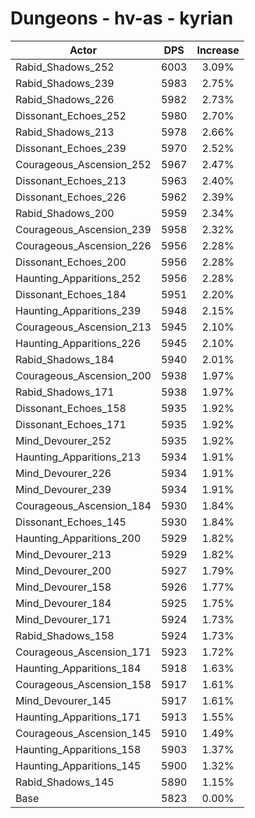 # Dungeons - hv-as - kyrian
| Actor | DPS | Increase |
|---|:---:|:---:|
|Rabid_Shadows_252|6003|3.09%|
|Rabid_Shadows_239|5983|2.75%|
|Rabid_Shadows_226|5982|2.73%|
|Dissonant_Echoes_252|5980|2.70%|
|Rabid_Shadows_213|5978|2.66%|
|Dissonant_Echoes_239|5970|2.52%|
|Courageous_Ascension_252|5967|2.47%|
|Dissonant_Echoes_213|5963|2.40%|
|Dissonant_Echoes_226|5962|2.39%|
|Rabid_Shadows_200|5959|2.34%|
|Courageous_Ascension_239|5958|2.32%|
|Courageous_Ascension_226|5956|2.28%|
|Dissonant_Echoes_200|5956|2.28%|
|Haunting_Apparitions_252|5956|2.28%|
|Dissonant_Echoes_184|5951|2.20%|
|Haunting_Apparitions_239|5948|2.15%|
|Courageous_Ascension_213|5945|2.10%|
|Haunting_Apparitions_226|5945|2.10%|
|Rabid_Shadows_184|5940|2.01%|
|Courageous_Ascension_200|5938|1.97%|
|Rabid_Shadows_171|5938|1.97%|
|Dissonant_Echoes_158|5935|1.92%|
|Dissonant_Echoes_171|5935|1.92%|
|Mind_Devourer_252|5935|1.92%|
|Haunting_Apparitions_213|5934|1.91%|
|Mind_Devourer_226|5934|1.91%|
|Mind_Devourer_239|5934|1.91%|
|Courageous_Ascension_184|5930|1.84%|
|Dissonant_Echoes_145|5930|1.84%|
|Haunting_Apparitions_200|5929|1.82%|
|Mind_Devourer_213|5929|1.82%|
|Mind_Devourer_200|5927|1.79%|
|Mind_Devourer_158|5926|1.77%|
|Mind_Devourer_184|5925|1.75%|
|Mind_Devourer_171|5924|1.73%|
|Rabid_Shadows_158|5924|1.73%|
|Courageous_Ascension_171|5923|1.72%|
|Haunting_Apparitions_184|5918|1.63%|
|Courageous_Ascension_158|5917|1.61%|
|Mind_Devourer_145|5917|1.61%|
|Haunting_Apparitions_171|5913|1.55%|
|Courageous_Ascension_145|5910|1.49%|
|Haunting_Apparitions_158|5903|1.37%|
|Haunting_Apparitions_145|5900|1.32%|
|Rabid_Shadows_145|5890|1.15%|
|Base|5823|0.00%|
